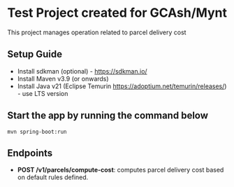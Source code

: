 # Test Project created for GCAsh/Mynt

This project manages operation related to parcel delivery cost

## Setup Guide
- Install sdkman (optional) - https://sdkman.io/
- Install Maven v3.9 (or onwards)
- Install Java v21 (Eclipse Temurin https://adoptium.net/temurin/releases/) - use LTS version

## Start the app by running the command below
`mvn spring-boot:run`

## Endpoints
- **POST /v1/parcels/compute-cost**: computes parcel delivery cost based on default rules defined.